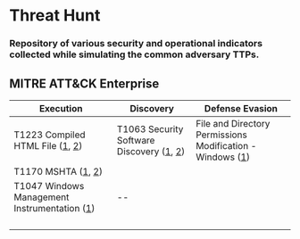 <h1> Threat Hunt </h1>
<h3> Repository of various security and operational indicators collected while simulating the common adversary TTPs. </h3>


<h2> MITRE ATT&CK Enterprise </h2>



| Execution |Discovery| Defense Evasion|
|--|--|--|
| T1223 Compiled HTML File ([1](https://github.com/azeemnow/Threat-Hunt/blob/master/collection/tactic/technique/compiled_HTML_file/chm_1.md), [2](https://github.com/azeemnow/Threat-Hunt/blob/master/collection/tactic/technique/compiled_HTML_file/chm_2.md))| T1063 Security Software Discovery ([1](https://github.com/azeemnow/Threat-Hunt/blob/master/collection/tactic/technique/T1063_security_software_discovery/T1063_security_software_discovery_test1.md), [2](https://github.com/azeemnow/Threat-Hunt/blob/master/collection/tactic/technique/T1063_security_software_discovery/T1063_security_software_discovery_test2.md)) | File and Directory Permissions Modification - Windows ([1](https://github.com/azeemnow/Threat-Hunt/blob/master/collection/tactic/technique/T1222_File_Directory_Permissions_Modification/T1222_File_Directory_Permissions_Modification_test1.md))
| T1170 MSHTA ([1](https://github.com/azeemnow/Threat-Hunt/blob/master/collection/tactic/technique/mshta/mshta_1.md), [2](https://github.com/azeemnow/Threat-Hunt/blob/master/collection/tactic/technique/mshta/mshta_2test.md)) |
|T1047 Windows Management Instrumentation ([1](https://github.com/azeemnow/Threat-Hunt/blob/master/collection/tactic/technique/T1047_Windows_Management_Instrumentation/T1047_Windows_Management_Instrumentation_test1.md))|--|
|  |  |
|  |  |
|  |  |
|  |  |
